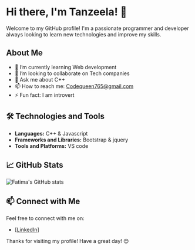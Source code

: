 # Hi there, I'm Tanzeela! 👋

Welcome to my GitHub profile! I'm a passionate programmer and developer always looking to learn new technologies and improve my skills.

## About Me

- 🌱 I’m currently learning Web development 
- 👯 I’m looking to collaborate on Tech companies
- 💬 Ask me about C++
- 📫 How to reach me: Codequeen765@gmail.com 
- ⚡ Fun fact: I am introvert

## 🛠️ Technologies and Tools

- **Languages:** C++ & Javascript
- **Frameworks and Libraries:** Bootstrap & jquery
- **Tools and Platforms:** VS code

## 📈 GitHub Stats

![Fatima's GitHub stats](https://github-readme-stats.vercel.app/api?username=Fatima-progmmer&show_icons=true&theme=radical)

## 📫 Connect with Me

Feel free to connect with me on:

- [[LinkedIn](https://www.linkedin.com/in/tanzeela-fatima-47861b2b7/)]

Thanks for visiting my profile! Have a great day! 😊
